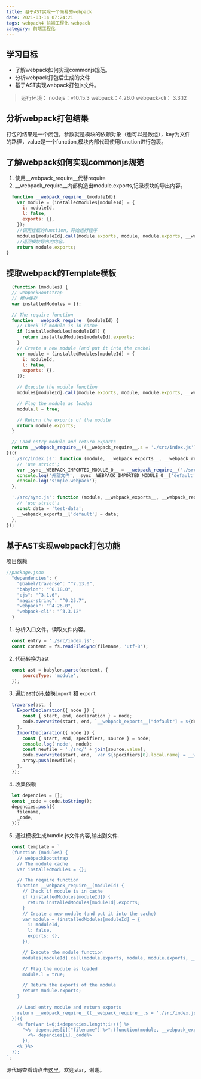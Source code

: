 ```yaml
---
title: 基于AST实现一个简易的webpack
date: 2021-03-14 07:24:21
tags: webpack4 前端工程化 webpack
category: 前端工程化
---
```

## 学习目标
- 了解webpack如何实现commonjs规范。
- 分析webpack打包后生成的文件
- 基于AST实现webpack打包js文件。  
> 运行环境：
nodejs：v10.15.3
webpack：4.26.0
webpack-cli： 3.3.12  
## 分析webpack打包结果
打包的结果是一个闭包，参数就是模块的依赖对象（也可以是数组），key为文件的路径，value是一个function,模块内部代码使用function进行包裹。  
## 了解webpack如何实现commonjs规范  
1. 使用__webpack_require__代替require
2. __webpack_require__内部构造出module.exports,记录模块的导出内容。  

```js
  function __webpack_require__(moduleId){
    var module = (installedModules[moduleId] = {
      i: moduleId,
      l: false,
      exports: {},
    });
    //调用挂载的function，开始运行程序
    modules[moduleId].call(module.exports, module, module.exports, __webpack_require__);
    //返回模块导出的内容。
    return module.exports;
}
```
## 提取webpack的Template模板
```js
  (function (modules) {
  // webpackBootstrap
  // 模块缓存
  var installedModules = {};

  // The require function
  function __webpack_require__(moduleId) {
    // Check if module is in cache
    if (installedModules[moduleId]) {
      return installedModules[moduleId].exports;
    }
    // Create a new module (and put it into the cache)
    var module = (installedModules[moduleId] = {
      i: moduleId,
      l: false,
      exports: {},
    });

    // Execute the module function
    modules[moduleId].call(module.exports, module, module.exports, __webpack_require__);

    // Flag the module as loaded
    module.l = true;

    // Return the exports of the module
    return module.exports;
  }

  // Load entry module and return exports
  return __webpack_require__((__webpack_require__.s = './src/index.js'));
})({
  './src/index.js': function (module, __webpack_exports__, __webpack_require__) {
    // 'use strict';
    var _sync__WEBPACK_IMPORTED_MODULE_0__ = __webpack_require__('./src/sync.js');
    console.log('外部文件', _sync__WEBPACK_IMPORTED_MODULE_0__['default']);
    console.log('simple-webpack');
  },

  './src/sync.js': function (module, __webpack_exports__, __webpack_require__) {
    // 'use strict';
    const data = 'test-data';
    __webpack_exports__['default'] = data;
  },
});
```
## 基于AST实现webpack打包功能
项目依赖
```js
//package.json
  "dependencies": {
    "@babel/traverse": "^7.13.0",
    "babylon": "^6.18.0",
    "ejs": "^3.1.6",
    "magic-string": "^0.25.7",
    "webpack": "^4.26.0",
    "webpack-cli": "^3.3.12"
  }
```
1. 分析入口文件，读取文件内容。  
```js
  const entry = './src/index.js';
  const content = fs.readFileSync(filename, 'utf-8');
```
2. 代码转换为ast
```js
  const ast = babylon.parse(content, {
      sourceType: 'module',
  });
```
3. 遍历ast代码,替换`import` 和 `export` 
```js
  traverse(ast, {
    ExportDeclaration({ node }) {
      const { start, end, declaration } = node;
      code.overwrite(start, end, `__webpack_exports__["default"] = ${declaration.name}`);
    },
    ImportDeclaration({ node }) {
      const { start, end, specifiers, source } = node;
      console.log('node', node);
      const newfile = './src/' + join(source.value);
      code.overwrite(start, end, `var ${specifiers[0].local.name} = __webpack_require__("${newfile}").default`);
      array.push(newfile);
    },
  });
```
4. 收集依赖  
```js
  let depencies = [];
  const _code = code.toString();
  depencies.push({
    filename,
    _code,
  });
```
5. 通过模板生成bundle.js文件内容,输出到文件.  
```js
  const template = `
  (function (modules) {
    // webpackBootstrap
    // The module cache
    var installedModules = {};

    // The require function
    function __webpack_require__(moduleId) {
      // Check if module is in cache
      if (installedModules[moduleId]) {
        return installedModules[moduleId].exports;
      }
      // Create a new module (and put it into the cache)
      var module = (installedModules[moduleId] = {
        i: moduleId,
        l: false,
        exports: {},
      });

      // Execute the module function
      modules[moduleId].call(module.exports, module, module.exports, __webpack_require__);

      // Flag the module as loaded
      module.l = true;

      // Return the exports of the module
      return module.exports;
    }

    // Load entry module and return exports
    return __webpack_require__((__webpack_require__.s = './src/index.js'));
  })({
    <% for(var i=0;i<depencies.length;i++){ %>
      "<%- depencies[i]["filename"] %>":(function(module, __webpack_exports__, __webpack_require__){
        <%- depencies[i]._code%>
      }),
    <% }%>
  });
`;
```
源代码查看请点击[这里](https://github.com/kelh93/simple-webpack)，欢迎star，谢谢。
